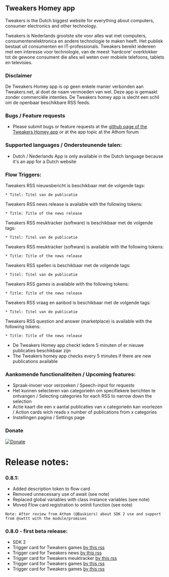 ## Tweakers Homey app
Tweakers is the Dutch biggest website for everything about  computers, consumer electronics and other technology.

Tweakers is Nederlands grootste site voor alles wat met computers, consumentenelektronica en andere technologie te maken heeft. Het publiek bestaat uit consumenten en IT-professionals. Tweakers bereikt iedereen met een interesse voor technologie, van de meest 'hardcore' overklokker tot de gewone consument die alles wil weten over mobiele telefoons, tablets en televisies.

### Disclaimer
De Tweakers Homey app is op geen enkele manier verbonden aan Tweakers.net, al doet de naam vermoeden van wel. Deze app is gemaakt zonder commerciële intenties.
De Tweakers homey app is slecht een schil om de openbaar beschikbare RSS feeds.

### Bugs / Feature requests
* Please submit bugs or feature requests at the [github page of the Tweakers Homey app](https://github.com/lubbertkramer/net.tweakers.homey) or at the app topic at the Athom forum

### Supported languages / Ondersteunende talen:
* Dutch / Nederlands
App is only available in the Dutch language because it's an app for a Dutch website

### Flow Triggers:
Tweakers RSS nieuwsbericht is beschikbaar met de volgende tags:
```
* Titel: Titel van de publicatie
```

Tweakers RSS news release is available with the following tokens:
```
* Title: Title of the news release
```

Tweakers RSS meuktracker (software) is beschikbaar met de volgende tags:
```
* Titel: Titel van de publicatie
```

Tweakers RSS meuktracker (software) is available with the following tokens:
```
* Title: Title of the news release
```

Tweakers RSS spellen is beschikbaar met de volgende tags:
```
* Titel: Titel van de publicatie
```

Tweakers RSS games is available with the following tokens:
```
* Title: Title of the news release
```

Tweakers RSS vraag en aanbod is beschikbaar met de volgende tags:
```
* Titel: Titel van de publicatie
```

Tweakers RSS question and answer (marketplace) is available with the following tokens:
```
* Title: Title of the news release
```

* De Tweakers Homey app checkt iedere 5 minuten of er nieuwe publicaties beschikbaar zijn
* The Tweakers homey app checks every 5 minutes if there are new publications available

### Aankomende functionaliteiten / Upcoming features:
* Spraak-invoer voor verzoeken / Speech-input for requests
* Het kunnen selecteren van categorieën om specifiekere berichten te ontvangen / Selecting categories for each RSS to narrow down the selection
* Actie kaart die een x aantal publicaties van x categorieën kan voorlezen / Action cards wich reads  x number of publications from x categories
* Instellingen pagina / Settings page

### Donate
[![Donate](https://www.paypalobjects.com/webstatic/en_US/i/btn/png/btn_donate_92x26.png)](https://paypal.me/lubbertkramer)

# Release notes:

### 0.8.1:
* Added description token to flow card
* Removed unnecessary use of await (see note)
* Replaced global variables with class instance variables (see note)
* Moved Flow card registration to onInit function (see note)
```
Note: After review from Athom (@Baskiers) about SDK 2 use and support from @swttt with the module/promises
```

### 0.8.0 - first beta release:
* SDK 2
* Trigger card for Tweakers games [by this rss](http://feeds.feedburner.com/tweakers/mixed)
* Trigger card for Tweakers news [by this rss](http://feeds.feedburner.com/tweakers/nieuws)
* Trigger card for Tweakers meuktracker [by this rss](http://feeds.feedburner.com/tweakers/meuktracker)
* Trigger card for Tweakers games [by this rss](http://feeds.feedburner.com/tweakers/games)
* Trigger card for Tweakers games [by this rss](https://tweakers.net/feeds/va.xml)
